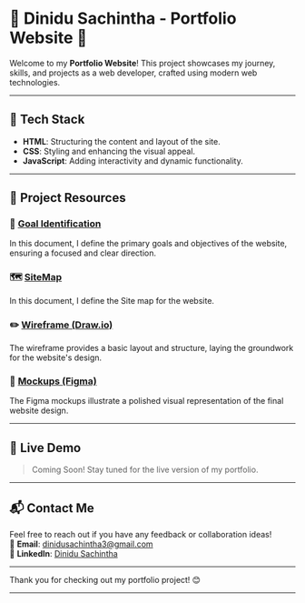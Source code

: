 # 🌟 Dinidu Sachintha - Portfolio Website 🌟

Welcome to my **Portfolio Website**! This project showcases my journey, skills, and projects as a web developer, crafted using modern web technologies.

---

## 🚀 Tech Stack
- **HTML**: Structuring the content and layout of the site.
- **CSS**: Styling and enhancing the visual appeal.
- **JavaScript**: Adding interactivity and dynamic functionality.

---

## 📌 Project Resources

### 🎯 [Goal Identification](https://docs.google.com/document/d/1XRMIW2hp_L6GXnWb5WQklmUd8v8fg_YUw2B6FbTKcvw/edit?tab=t.0#heading=h.is6ggbiknheu)
In this document, I define the primary goals and objectives of the website, ensuring a focused and clear direction.

### 🗺️ [SiteMap](https://drive.google.com/file/d/1fFu4_0HJ9-9_USF7IE4DOQcq4Z7qh0un/view?usp=sharing)
In this document, I define the Site map for the website.

### ✏️ [Wireframe (Draw.io)](https://drive.google.com/file/d/1_pI4OVpEHZ-6fT8Vuj2s-j2oXuuRIeKO/view)
The wireframe provides a basic layout and structure, laying the groundwork for the website's design.

### 🎨 [Mockups (Figma)](https://www.figma.com/design/k95zqiEoXC0Gh1bMSoe78u/ITS-1119-Module-Portfolio-Wireframe?node-id=0-1&t=kSIK5tgGkjKnNBnD-1)
The Figma mockups illustrate a polished visual representation of the final website design.

---

## 🔗 Live Demo
> Coming Soon! Stay tuned for the live version of my portfolio.

---

## 📬 Contact Me
Feel free to reach out if you have any feedback or collaboration ideas!  
📧 **Email**: dinidusachintha3@gmail.com  
💼 **LinkedIn**: [Dinidu Sachintha](https://www.linkedin.com/in/dinidu21)

---

Thank you for checking out my portfolio project! 😊

---
